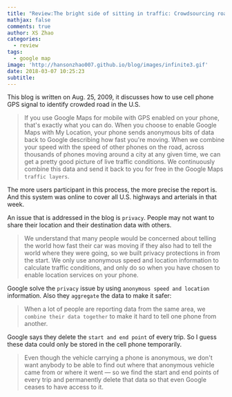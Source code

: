 ```yaml
---
title: "Review:The bright side of sitting in traffic: Crowdsourcing road congestion data"
mathjax: false
comments: true
author: XS Zhao
categories:
  - review
tags:
  - google map
image: 'http://hansonzhao007.github.io/blog/images/infinite3.gif'
date: 2018-03-07 10:25:23
subtitle:
---
```

This blog is written on Aug. 25, 2009, it discusses how to use cell phone GPS signal to identify crowded road in the U.S.
> If you use Google Maps for mobile with GPS enabled on your phone, that's exactly what you can do. When you choose to enable Google Maps with My Location, your phone sends anonymous bits of data back to Google describing how fast you're moving. When we combine your speed with the speed of other phones on the road, across thousands of phones moving around a city at any given time, we can get a pretty good picture of live traffic conditions. We continuously combine this data and send it back to you for free in the Google Maps `traffic layers`.

The more users participant in this process, the more precise the report is. And this system was online to cover all U.S. highways and arterials in that week.

An issue that is addressed in the blog is `privacy`. People may not want to share their location and their destination data with others.
> We understand that many people would be concerned about telling the world how fast their car was moving if they also had to tell the world where they were going, so we built privacy protections in from the start. We only use anonymous speed and location information to calculate traffic conditions, and only do so when you have chosen to enable location services on your phone.

Google solve the `privacy` issue by using `anonymous speed and location` information. Also they `aggregate` the data to make it safer:
> When a lot of people are reporting data from the same area, we `combine their data together` to make it hard to tell one phone from another.

Google says they delete the `start and end point` of every trip. So I guess these data could only be stored in the cell phone temporarily.
> Even though the vehicle carrying a phone is anonymous, we don't want anybody to be able to find out where that anonymous vehicle came from or where it went — so we find the start and end points of every trip and permanently delete that data so that even Google ceases to have access to it.
